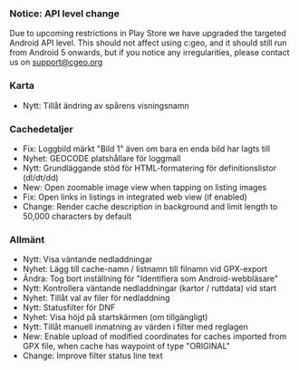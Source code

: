 
### Notice: API level change
Due to upcoming restrictions in Play Store we have upgraded the targeted Android API level. This should not affect using c:geo, and it should still run from Android 5 onwards, but if you notice any irregularities, please contact us on support@cgeo.org

### Karta
- Nytt: Tillåt ändring av spårens visningsnamn

### Cachedetaljer
- Fix: Loggbild märkt "Bild 1" även om bara en enda bild har lagts till
- Nyhet: GEOCODE platshållare för loggmall
- Nytt: Grundläggande stöd för HTML-formatering för definitionslistor (dl/dt/dd)
- New: Open zoomable image view when tapping on listing images
- Fix: Open links in listings in integrated web view (if enabled)
- Change: Render cache description in background and limit length to 50,000 characters by default

### Allmänt
- Nytt: Visa väntande nedladdningar
- Nyhet: Lägg till cache-namn / listnamn till filnamn vid GPX-export
- Ändra: Tog bort inställning för "Identifiera som Android-webbläsare"
- Nytt: Kontrollera väntande nedladdningar (kartor / ruttdata) vid start
- Nyhet: Tillåt val av filer för nedladdning
- Nytt: Statusfilter för DNF
- Nyhet: Visa höjd på startskärmen (om tillgängligt)
- Nytt: Tillåt manuell inmatning av värden i filter med reglagen
- New: Enable upload of modified coordinates for caches imported from GPX file, when cache has waypoint of type "ORIGINAL"
- Change: Improve filter status line text
